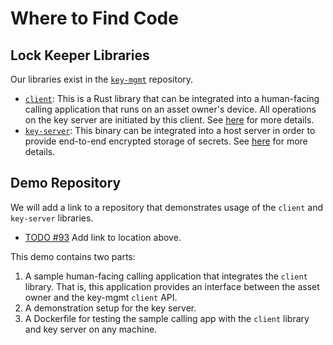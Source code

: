 # Where to Find Code

## Lock Keeper Libraries
Our libraries exist in the [`key-mgmt`](https://github.com/boltlabs-inc/key-mgmt) repository.
- [`client`](https://github.com/boltlabs-inc/key-mgmt/tree/develop/dams-client): This is a Rust library that can be integrated into a human-facing calling application that runs on an asset owner's device. All operations on the key server are initiated by this client. See [here](systems-architecture.md#local_client) for more details.
- [`key-server`](https://github.com/boltlabs-inc/key-mgmt/tree/develop/dams-key-server): This binary can be integrated into a host server in order to provide end-to-end encrypted storage of secrets. See [here](systems-architecture.md#key_server) for more details.

## Demo Repository
We will add a link to a repository that demonstrates usage of the `client` and `key-server` libraries.<br>
- [TODO #93](https://github.com/boltlabs-inc/key-mgmt/issues/93) Add link to location above.

This demo contains two parts:
1. A sample human-facing calling application that integrates the `client` library. That is, this application provides an interface between the asset owner and the key-mgmt `client` API.
1. A demonstration setup for the key server.
1. A Dockerfile for testing the sample calling app with the `client` library and key server on any machine.